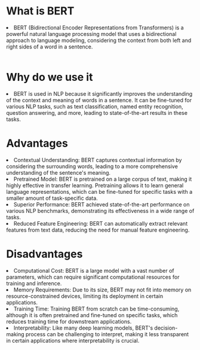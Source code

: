 <h1>What is BERT</h1>

<lu>
	<li>BERT (Bidirectional Encoder Representations from Transformers) is a powerful natural language processing model that uses a bidirectional approach to language modeling, considering the context from both left and right sides of a word in a sentence.</li>
</lu><br>
<h1>Why do we use it</h1>
<lu>
	<li>BERT is used in NLP because it significantly improves the understanding of the context and meaning of words in a sentence. It can be fine-tuned for various NLP tasks, such as text classification, named entity recognition, question answering, and more, leading to state-of-the-art results in these tasks.</li>
</lu>


<h1>Advantages</h1>
<lu>
	<li>Contextual Understanding: BERT captures contextual information by considering the surrounding words, leading to a more comprehensive understanding of the sentence's meaning.</li>
	<li>Pretrained Model: BERT is pretrained on a large corpus of text, making it highly effective in transfer learning. Pretraining allows it to learn general language representations, which can be fine-tuned for specific tasks with a smaller amount of task-specific data.</li>
	<li>Superior Performance: BERT achieved state-of-the-art performance on various NLP benchmarks, demonstrating its effectiveness in a wide range of tasks.</li>
	<li>Reduced Feature Engineering: BERT can automatically extract relevant features from text data, reducing the need for manual feature engineering.</li>
</lu>

<h1>Disadvantages</h1>

<lu>
	<li>Computational Cost: BERT is a large model with a vast number of parameters, which can require significant computational resources for training and inference.</li>
	<li>Memory Requirements: Due to its size, BERT may not fit into memory on resource-constrained devices, limiting its deployment in certain applications.</li>
	<li>Training Time: Training BERT from scratch can be time-consuming, although it is often pretrained and fine-tuned on specific tasks, which reduces training time for downstream applications.</li>
	<li>Interpretability: Like many deep learning models, BERT's decision-making process can be challenging to interpret, making it less transparent in certain applications where interpretability is crucial.</li>
</lu>
